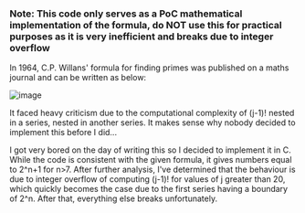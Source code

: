 ### Note: This code only serves as a PoC mathematical implementation of the formula, do NOT use this for practical purposes as it is very inefficient and breaks due to integer overflow
In 1964, C.P. Willans' formula for finding primes was published on a maths journal and can be written as below:

![image](https://github.com/user-attachments/assets/0eb5a7bb-c9c9-4594-9598-46d90723a10b)

It faced heavy criticism due to the computational complexity of (j-1)! nested in a series, nested in another series. It makes sense why nobody decided to implement this before I did...

I got very bored on the day of writing this so I decided to implement it in C. While the code is consistent with the given formula, it gives numbers equal to 2^n+1 for n>7. After further analysis, I've determined that the behaviour is due to integer overflow of computing (j-1)! for values of j greater than 20, which quickly becomes the case due to the first series having a boundary of 2^n. After that, everything else breaks unfortunately.
